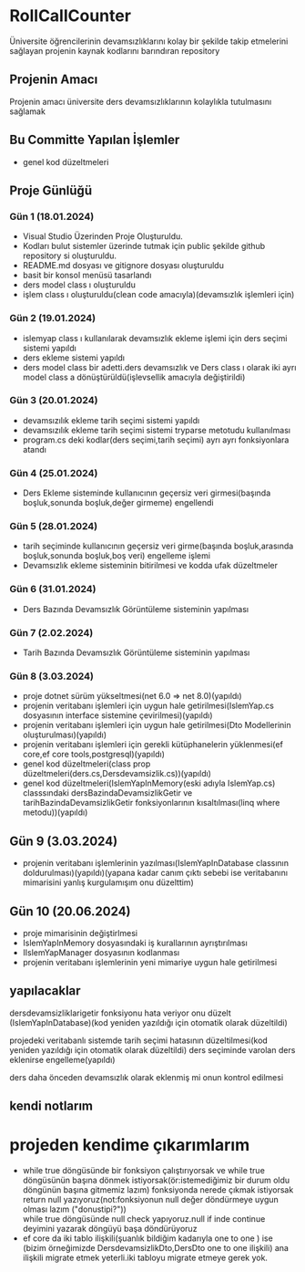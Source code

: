 # RollCallCounter 
Üniversite öğrencilerinin devamsızlıklarını kolay bir şekilde takip etmelerini sağlayan projenin kaynak kodlarını barındıran repository
## Projenin Amacı
Projenin amacı üniversite ders devamsızlıklarının kolaylıkla tutulmasını sağlamak
## Bu Committe Yapılan İşlemler
- genel kod düzeltmeleri

## Proje Günlüğü
### Gün 1 (18.01.2024)
- Visual Studio Üzerinden Proje Oluşturuldu.
- Kodları bulut sistemler üzerinde tutmak için public şekilde github repository si oluşturuldu.
- README.md dosyası ve gitignore dosyası oluşturuldu
- basit bir konsol menüsü tasarlandı
- ders model class ı oluşturuldu
- işlem class ı oluşturuldu(clean code amacıyla)(devamsızlık işlemleri için)
### Gün 2 (19.01.2024)
- islemyap class ı kullanılarak devamsızlık ekleme işlemi için  ders seçimi sistemi yapıldı
- ders ekleme sistemi yapıldı
- ders model class bir adetti.ders devamsızlık ve Ders class ı olarak iki ayrı model class a dönüştürüldü(işlevsellik amacıyla değiştirildi)
### Gün 3 (20.01.2024)
- devamsızılık ekleme tarih seçimi sistemi yapıldı
- devamsızılık ekleme tarih seçimi sistemi tryparse metotudu kullanılması
- program.cs deki kodlar(ders seçimi,tarih seçimi) ayrı ayrı  fonksiyonlara atandı
### Gün 4 (25.01.2024)
- Ders Ekleme sisteminde kullanıcının geçersiz veri girmesi(başında boşluk,sonunda boşluk,değer girmeme) engellendi
### Gün 5 (28.01.2024)
- tarih seçiminde kullanıcının geçersiz veri girme(başında boşluk,arasında boşluk,sonunda boşluk,boş veri) engelleme işlemi
- Devamsızlık ekleme sisteminin bitirilmesi ve kodda ufak düzeltmeler
### Gün 6 (31.01.2024)
- Ders Bazında Devamsızlık Görüntüleme sisteminin yapılması
### Gün 7 (2.02.2024)
- Tarih Bazında Devamsızlık Görüntüleme sisteminin yapılması
### Gün 8 (3.03.2024)
- proje dotnet sürüm yükseltmesi(net 6.0 => net 8.0)(yapıldı)
- projenin veritabanı işlemleri için uygun hale getirilmesi(IslemYap.cs dosyasının interface sistemine çevirilmesi)(yapıldı)
- projenin veritabanı işlemleri için uygun hale getirilmesi(Dto Modellerinin oluşturulması)(yapıldı)
- projenin veritabanı işlemleri için gerekli kütüphanelerin yüklenmesi(ef core,ef core tools,postgresql)(yapıldı)
- genel kod düzeltmeleri(class prop düzeltmeleri(ders.cs,Dersdevamsizlik.cs))(yapıldı)
- genel kod düzeltmeleri(IslemYapInMemory(eski adıyla IslemYap.cs) classsındaki dersBazindaDevamsizlikGetir ve tarihBazindaDevamsizlikGetir fonksiyonlarının kısaltılması(linq where metodu))(yapıldı)
## Gün 9 (3.03.2024)
- projenin veritabanı işlemlerinin yazılması(IslemYapInDatabase classının doldurulması)(yapıldı)(yapana kadar canım çıktı sebebi ise veritabanını mimarisini yanlış kurgulamışım onu düzelttim)

## Gün 10 (20.06.2024)
- proje mimarisinin değiştirlmesi
- IslemYapInMemory dosyasındaki iş kurallarının ayrıştırılması
- IIslemYapManager dosyasının kodlanması
- projenin veritabanı işlemlerinin yeni mimariye uygun hale getirilmesi
## yapılacaklar
dersdevamsizliklarigetir fonksiyonu hata veriyor onu düzelt (IslemYapInDatabase)(kod yeniden yazıldığı için otomatik olarak düzeltildi)

projedeki veritabanlı sistemde tarih seçimi hatasının düzeltilmesi(kod yeniden yazıldığı için otomatik olarak düzeltildi)
ders seçiminde varolan ders eklenirse engelleme(yapıldı)


ders daha önceden devamsızlık olarak eklenmiş mi onun kontrol edilmesi




## kendi notlarım

# projeden kendime çıkarımlarım
- while true döngüsünde bir fonksiyon çalıştırıyorsak ve while true döngüsünün başına dönmek istiyorsak(ör:istemediğimiz bir durum oldu döngünün başına gitmemiz lazım) fonksiyonda nerede çıkmak istiyorsak return null yazıyoruz(not:fonksiyonun null değer döndürmeye uygun olması lazım ("donustipi?"))
  <br> while true döngüsünde null check yapıyoruz.null if inde continue deyimini yazarak döngüyü başa döndürüyoruz
- ef core da iki tablo ilişkili(şuanlık bildiğim kadarıyla one to one ) ise (bizim örneğimizde DersdevamsizlikDto,DersDto one to one ilişkili) ana ilişkili migrate etmek yeterli.iki tabloyu migrate etmeye gerek yok.